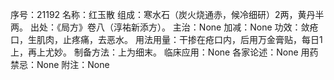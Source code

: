 序号：21192
名称：红玉散
组成：寒水石（炭火烧通赤，候冷细研）2两，黄丹半两。
出处：《局方》卷八（淳祐新添方）。
主治：None
加减：None
功效：敛疮口，生肌肉，止疼痛，去恶水。
用法用量：干掺在疮口内，后用万金膏贴，每日1上，再上尤妙。
制备方法：上为细末。
临床应用：None
各家论述：None
用药禁忌：None
附注：None
